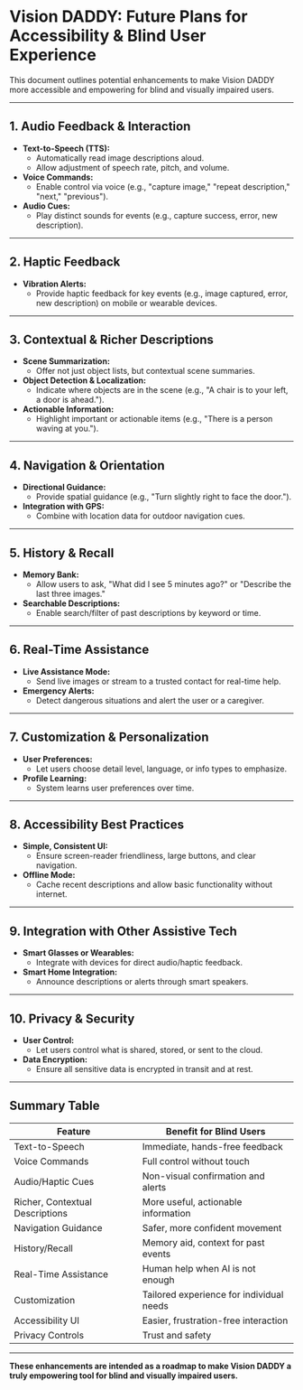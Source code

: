 # Vision DADDY: Future Plans for Accessibility & Blind User Experience

This document outlines potential enhancements to make Vision DADDY more accessible and empowering for blind and visually impaired users.

---

## 1. Audio Feedback & Interaction

- **Text-to-Speech (TTS):**
  - Automatically read image descriptions aloud.
  - Allow adjustment of speech rate, pitch, and volume.
- **Voice Commands:**
  - Enable control via voice (e.g., "capture image," "repeat description," "next," "previous").
- **Audio Cues:**
  - Play distinct sounds for events (e.g., capture success, error, new description).

---

## 2. Haptic Feedback

- **Vibration Alerts:**
  - Provide haptic feedback for key events (e.g., image captured, error, new description) on mobile or wearable devices.

---

## 3. Contextual & Richer Descriptions

- **Scene Summarization:**
  - Offer not just object lists, but contextual scene summaries.
- **Object Detection & Localization:**
  - Indicate where objects are in the scene (e.g., "A chair is to your left, a door is ahead.").
- **Actionable Information:**
  - Highlight important or actionable items (e.g., "There is a person waving at you.").

---

## 4. Navigation & Orientation

- **Directional Guidance:**
  - Provide spatial guidance (e.g., "Turn slightly right to face the door.").
- **Integration with GPS:**
  - Combine with location data for outdoor navigation cues.

---

## 5. History & Recall

- **Memory Bank:**
  - Allow users to ask, "What did I see 5 minutes ago?" or "Describe the last three images."
- **Searchable Descriptions:**
  - Enable search/filter of past descriptions by keyword or time.

---

## 6. Real-Time Assistance

- **Live Assistance Mode:**
  - Send live images or stream to a trusted contact for real-time help.
- **Emergency Alerts:**
  - Detect dangerous situations and alert the user or a caregiver.

---

## 7. Customization & Personalization

- **User Preferences:**
  - Let users choose detail level, language, or info types to emphasize.
- **Profile Learning:**
  - System learns user preferences over time.

---

## 8. Accessibility Best Practices

- **Simple, Consistent UI:**
  - Ensure screen-reader friendliness, large buttons, and clear navigation.
- **Offline Mode:**
  - Cache recent descriptions and allow basic functionality without internet.

---

## 9. Integration with Other Assistive Tech

- **Smart Glasses or Wearables:**
  - Integrate with devices for direct audio/haptic feedback.
- **Smart Home Integration:**
  - Announce descriptions or alerts through smart speakers.

---

## 10. Privacy & Security

- **User Control:**
  - Let users control what is shared, stored, or sent to the cloud.
- **Data Encryption:**
  - Ensure all sensitive data is encrypted in transit and at rest.

---

## Summary Table

| Feature                        | Benefit for Blind Users                        |
|--------------------------------|------------------------------------------------|
| Text-to-Speech                 | Immediate, hands-free feedback                 |
| Voice Commands                 | Full control without touch                     |
| Audio/Haptic Cues              | Non-visual confirmation and alerts             |
| Richer, Contextual Descriptions| More useful, actionable information            |
| Navigation Guidance            | Safer, more confident movement                 |
| History/Recall                 | Memory aid, context for past events            |
| Real-Time Assistance           | Human help when AI is not enough               |
| Customization                  | Tailored experience for individual needs       |
| Accessibility UI               | Easier, frustration-free interaction           |
| Privacy Controls               | Trust and safety                               |

---

**These enhancements are intended as a roadmap to make Vision DADDY a truly empowering tool for blind and visually impaired users.** 